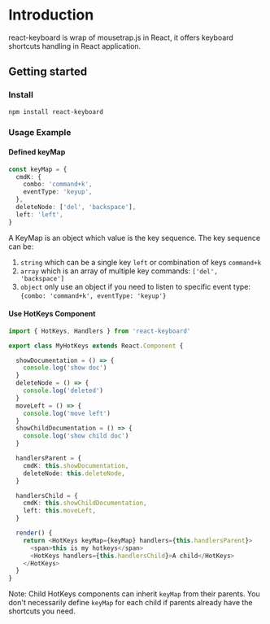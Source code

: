 # Introduction

react-keyboard is wrap of mousetrap.js in React, it offers keyboard shortcuts handling in React application.

## Getting started

### Install

```bash
npm install react-keyboard
```

### Usage Example <a id="usage-example"></a>

#### Defined keyMap

```typescript
const keyMap = {
  cmdK: {
    combo: 'command+k',
    eventType: 'keyup',
  },
  deleteNode: ['del', 'backspace'],
  left: 'left',
}
```

A KeyMap is an object which value is the key sequence. The key sequence can be:

1. `string` which can be a single key  `left` or combination of keys `command+k`
2. `array` which is an array of multiple key commands: `['del', 'backspace']`
3. `object` only use an object if you need to listen to specific event type: `{combo: 'command+k', eventType: 'keyup'}`

#### Use HotKeys Component

```typescript
import { HotKeys, Handlers } from 'react-keyboard'

export class MyHotKeys extends React.Component {

  showDocumentation = () => {
    console.log('show doc')
  }
  deleteNode = () => {
    console.log('deleted')
  }
  moveLeft = () => {
    console.log('move left')
  }
  showChildDocumentation = () => {
    console.log('show child doc')
  }

  handlersParent = {
    cmdK: this.showDocumentation,
    deleteNode: this.deleteNode,
  }

  handlersChild = {
    cmdK: this.showChildDocumentation,
    left: this.moveLeft,
  }

  render() {
    return <HotKeys keyMap={keyMap} handlers={this.handlersParent}>
      <span>this is my hotkeys</span>
      <HotKeys handlers={this.handlersChild}>A child</HotKeys>
    </HotKeys>
  }
}
```

Note: Child HotKeys components can inherit `keyMap` from their parents. You don't necessarily define `keyMap` for each child if parents already have the shortcuts you need.

